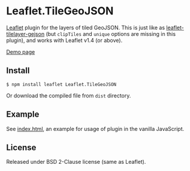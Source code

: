 # Leaflet.TileGeoJSON

[Leaflet](https://leafletjs.com) plugin for the layers of tiled GeoJSON. This is just like as [leaflet-tilelayer-gejson](https://github.com/glenrobertson/leaflet-tilelayer-geojson/) (but `clipTiles` and `unique` options are missing in this plugin), and works with Leaflet v1.4 (or above).

[Demo page](https://zeroyonichihachi.github.io/Leaflet.TileGeoJSON)


## Install

```
$ npm install leaflet Leaflet.TileGeoJSON
```

Or download the compiled file from `dist` directory.


## Example

See [index.html](index.html), an example for usage of plugin in the vanilla JavaScript.


## License

Released under BSD 2-Clause license (same as Leaflet).
